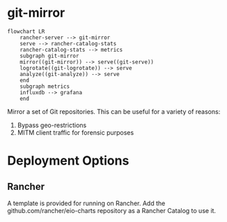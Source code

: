 # git-mirror

```mermaid
flowchart LR
    rancher-server --> git-mirror
    serve --> rancher-catalog-stats
    rancher-catalog-stats --> metrics
    subgraph git-mirror
    mirror((git-mirror)) --> serve((git-serve))
    logrotate((git-logrotate)) --> serve 
    analyze((git-analyze)) --> serve
    end
    subgraph metrics
    influxdb --> grafana
    end
```

Mirror a set of Git repositories. This can be useful for a variety of reasons:

1. Bypass geo-restrictions
2. MITM client traffic for forensic purposes

# Deployment Options

## Rancher

A template is provided for running on Rancher. Add the github.com/rancher/eio-charts repository as a Rancher Catalog to use it.
